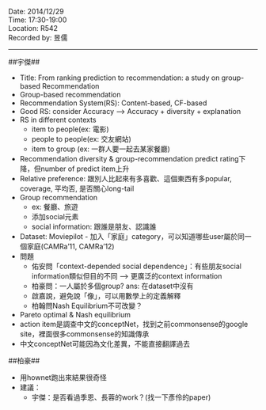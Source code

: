 
Date: 2014/12/29 <br/>
Time: 17:30-19:00 <br/>
Location: R542 <br/>
Recorded by: 昱儒

----

##宇傑##

* Title: From ranking prediction to recommendation: a study on group-based Recommendation
* Group-based recommendation
* Recommendation System(RS): Content-based, CF-based
* Good RS: consider Accuracy —> Accuracy + diversity + explanation
* RS in different contexts
  - item to people(ex: 電影)
  - people to people(ex: 交友網站)
  - item to group (ex: 一群人要一起去某家餐廳)
* Recommendation diversity & group-recommendation
  predict rating下降，但number of predict item上升
* Relative preference: 跟別人比起來有多喜歡、這個東西有多popular, coverage, 平均否, 是否關心long-tail
* Group recommendation
  - ex: 餐廳、旅遊
  - 添加social元素
  - social information: 跟誰是朋友、認識誰
* Dataset: Moviepilot - 加入「家庭」category，可以知道哪些user屬於同一個家庭(CAMRa’11, CAMRa’12)
* 問題
  - 佑安問「context-depended social dependence」：有些朋友social information類似但目的不同 —> 更廣泛的context information
  - 柏豪問：一人屬於多個group? ans: 在dataset中沒有
  - 啟嘉說，避免說「像」，可以用數學上的定義解釋
  - 柏翰問Nash Equilibrium不可改變？
* Pareto optimal & Nash equilibrium
* action item是調查中文的conceptNet，找到之前commonsense的google site，裡面很多commonsense的知識傳承
* 中文conceptNet可能因為文化差異，不能直接翻譯過去

##柏豪##

* 用hownet跑出來結果很奇怪
* 建議：
  - 宇傑：是否看過季恩、長蓉的work？(找一下彥伶的paper)
